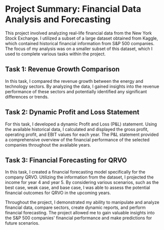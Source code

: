 # Project Summary: Financial Data Analysis and Forecasting

This project involved analyzing real-life financial data from the New York Stock Exchange. I utilized a subset of a large dataset obtained from Kaggle, which contained historical financial information from S&P 500 companies. The focus of my analysis was on a smaller subset of this dataset, which I used to complete various tasks within the project.

## Task 1: Revenue Growth Comparison
In this task, I compared the revenue growth between the energy and technology sectors. By analyzing the data, I gained insights into the revenue performance of these sectors and potentially identified any significant differences or trends.

## Task 2: Dynamic Profit and Loss Statement
For this task, I developed a dynamic Profit and Loss (P&L) statement. Using the available historical data, I calculated and displayed the gross profit, operating profit, and EBIT values for each year. The P&L statement provided a comprehensive overview of the financial performance of the selected companies throughout the available years.

## Task 3: Financial Forecasting for QRVO
In this task, I created a financial forecasting model specifically for the company QRVO. Utilizing the information from the dataset, I projected the income for year 4 and year 5. By considering various scenarios, such as the best case, weak case, and base case, I was able to assess the potential financial outcomes for QRVO in the upcoming years.

Throughout the project, I demonstrated my ability to manipulate and analyze financial data, compare sectors, create dynamic reports, and perform financial forecasting. The project allowed me to gain valuable insights into the S&P 500 companies' financial performance and make predictions for future scenarios.
 
